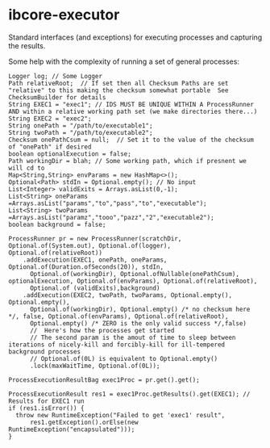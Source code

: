 # ibcore-executor

Standard interfaces (and exceptions) for executing processes and capturing the results.

Some help with the complexity of running a set of general processes:

    Logger log; // Some Logger
    Path relativeRoot;  // If set then all Checksum Paths are set "relative" to this making the checksum somewhat portable  See ChecksumBuilder for details
    String EXEC1 = "exec1"; // IDS MUST BE UNIQUE WITHIN A ProcessRunner AND within a relative working path set (we make directories there...)
    String EXEC2 = "exec2";
    String onePath = "/path/to/executable1";
    String twoPath = "/path/to/executable2";
    Checksum onePathCsum = null;  // Set it to the value of the checksum of "onePath" if desired
    boolean optionalExecution = false;
    Path workingDir = blah; // Some working path, which if presnent we will cd to
    Map<String,String> envParams = new HashMap<>();
    Optional<Path> stdIn = Optional.empty(); // No input
    List<Integer> validExits = Arrays.asList(0,-1);
    List<String> oneParams =Arrays.asList("params","to","pass","to","executable");
    List<String> twoParams =Arrays.asList("paramz","tooo","pazz","2","executable2");
    boolean background = false;

    ProcessRunner pr = new ProcessRunner(scratchDir, Optional.of(System.out), Optional.of(logger), Optional.of(relativeRoot))
        .addExecution(EXEC1, onePath, oneParams, Optional.of(Duration.ofSeconds(20)), stdIn,
          Optional.of(workingDir), Optional.ofNullable(onePathCsum), optionalExecution, Optional.of(envParams), Optional.of(relativeRoot),
          Optional.of (validExits),background)
        .addExecution(EXEC2, twoPath, twoParams, Optional.empty(), Optional.empty(),
          Optional.of(workingDir), Optional.empty() /* no checksum here */, false, Optional.of(envParams), Optional.of(relativeRoot),
          Optional.empty() /* ZERO is the only valid success */,false)
          //  Here's how the processes get started
          // The second param is the amout of time to sleep between iterations of nicely-kill and forcibly-kill for ill-tempered background processes
          // Optional.of(0L) is equivalent to Optional.empty()
          .lock(maxWaitTime, Optional.of(0L));

    ProcessExecutionResultBag exec1Proc = pr.get().get();

    ProcessExecutionResult res1 = exec1Proc.getResults().get(EXEC1); // Results for EXEC1 run
    if (res1.isError()) {
      throw new RuntimeException("Failed to get 'exec1' result",
          res1.getException().orElse(new RuntimeException("encapsulated")));
    }

